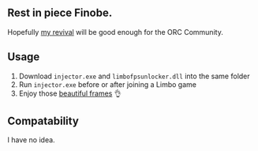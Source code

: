 ## Rest in piece Finobe.
Hopefully [my revival](https://limborevival.ml) will be good enough for the ORC Community.

## Usage
1. Download `injector.exe` and `limbofpsunlocker.dll` into the same folder
2. Run `injector.exe` before or after joining a Limbo game
3. Enjoy those [beautiful frames](https://i.imgur.com/vsLf04O.png) 👌

## Compatability
I have no idea.
